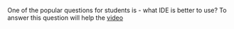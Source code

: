 One of the popular questions for students is - what IDE is better to use? To answer this question will help the [video](https://youtu.be/khRmv3XSk0I)